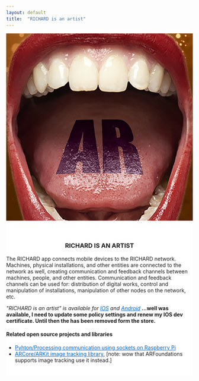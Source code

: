 ```yaml
---
layout: default
title:  "RICHARD is an artist"
---
```


<div class="row justify-center" style="background-color: #fff;">
  <div class="right">
    <div class="row" style="text-align:center">
      <div class="col-12" style="padding-bottom:20px; text-align:center;">
        <img src="/images/RICHARD_main.jpg" class="img-responsive" alt="RICHARD app image" style="padding-bottom: 2rem; max-width:100%">
        <h3>RICHARD IS AN ARTIST</h3>
        <div style="text-align:left;">
          <p>The RICHARD app connects mobile devices to the RICHARD network. Machines, physical installations, and other entities are connected to the network as well, creating communication and feedback channels between machines, people, and other entities. Communication and feedback channels can be used for: distribution of digital works, control and manipulation of installations, manipulation of other nodes on the network, etc.</p>
          <p><i>"RICHARD is an artist" is available for <a style="display:inline; color:#0062cc;" href="https://apple.co/2H8XGU4">IOS</a> and <a style="display:inline; color:#0062cc;" href="https://bit.ly/2J3Nxui">Android</a></i><b> ...well was available, I need to update some policy settings and renew my IOS dev certificate. Until then the has been removed form the store.</b></p>
          <h4 align="left">Related open source projects and libraries</h4>
          <ul>
            <li>
              <a style="display:inline; color:#0062cc;" href="https://github.com/Pjchardt/pi_pyrebase_processing_template">Pyhton/Processing communication using sockets on Raspberry Pi</a>
            </li>
            <li>
              <a style="display:inline; color:#0062cc;" href="https://github.com/Pjchardt/coreAndKitImages">ARCore/ARKit image tracking library.</a> [note: wow that ARFoundations supports image tracking use it instead.]
            </li>
          </ul>
        </div>
      </div>
    </div>
  </div>
</div>
